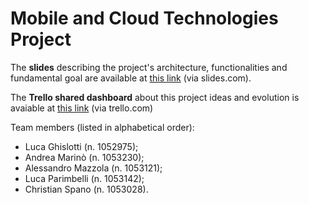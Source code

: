 # Mobile and Cloud Technologies Project

The __slides__ describing the project's architecture, functionalities and fundamental goal are available at [this link](https://slides.com/lucaghislotti/tcm_lab_project) (via slides.com). 

The __Trello shared dashboard__ about this project ideas and evolution is avaiable at [this link](https://trello.com/b/a8lB56LH/tedxproject) (via trello.com)

Team members (listed in alphabetical order):
- Luca Ghislotti (n. 1052975);
- Andrea Marinò (n. 1053230);
- Alessandro Mazzola (n. 1053121);
- Luca Parimbelli (n. 1053142);
- Christian Spano (n. 1053028).
